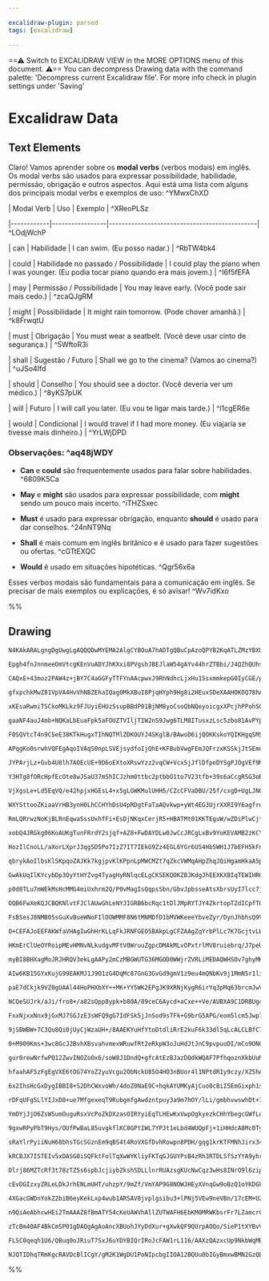 ```yaml
---

excalidraw-plugin: parsed
tags: [excalidraw]

---
```

==⚠  Switch to EXCALIDRAW VIEW in the MORE OPTIONS menu of this document. ⚠== You can decompress Drawing data with the command palette: 'Decompress current Excalidraw file'. For more info check in plugin settings under 'Saving'


# Excalidraw Data

## Text Elements
Claro! Vamos aprender sobre os **modal verbs** (verbos modais) em inglês. Os modal verbs são usados para expressar possibilidade, habilidade, permissão, obrigação e outros aspectos. Aqui está uma lista com alguns dos principais modal verbs e exemplos de uso: ^YMwxChXD

| Modal Verb | Uso             | Exemplo                                       | ^XReoPLSz

|------------|-----------------|----------------------------------------------| ^LOdjWchP

| can        | Habilidade      | I can swim. (Eu posso nadar.)               | ^RbTW4bk4

| could      | Habilidade no passado / Possibilidade | I could play the piano when I was younger. (Eu podia tocar piano quando era mais jovem.) | ^I6f5fEFA

| may        | Permissão / Possibilidade | You may leave early. (Você pode sair mais cedo.) | ^zcaQJgRM

| might      | Possibilidade    | It might rain tomorrow. (Pode chover amanhã.) | ^k8FrwqtU

| must       | Obrigação       | You must wear a seatbelt. (Você deve usar cinto de segurança.) | ^5WftoR3i

| shall      | Sugestão / Futuro | Shall we go to the cinema? (Vamos ao cinema?) | ^uJSo4Ifd

| should     | Conselho        | You should see a doctor. (Você deveria ver um médico.) | ^8yKS7pUK

| will       | Futuro          | I will call you later. (Eu vou te ligar mais tarde.) | ^l1cgER6e

| would      | Condicional     | I would travel if I had more money. (Eu viajaria se tivesse mais dinheiro.) | ^YrLWjDPD

### Observações: ^aq48jWDY

- **Can** e **could** são frequentemente usados para falar sobre habilidades. ^6809K5Ca

- **May** e **might** são usados para expressar possibilidade, com **might** sendo um pouco mais incerto. ^iTHZSxec

- **Must** é usado para expressar obrigação, enquanto **should** é usado para dar conselhos. ^24nNT9Nq

- **Shall** é mais comum em inglês britânico e é usado para fazer sugestões ou ofertas. ^cGTtEXQC

- **Would** é usado em situações hipotéticas. ^Qgr56x6a

Esses verbos modais são fundamentais para a comunicação em inglês. Se precisar de mais exemplos ou explicações, é só avisar! ^Wv7idKxo

%%
## Drawing
```compressed-json
N4KAkARALgngDgUwgLgAQQQDwMYEMA2AlgCYBOuA7hADTgQBuCpAzoQPYB2KqATLZMzYBXUtiRoIACyhQ4zZAHoFAc0JRJQgEYA6bGwC2CgF7N6hbEcK4OCtptbErHALRY8RMpWdx8Q1TdIEfARcZgRmBShcZQUebQBGeISaOiCEfQQOKGZuAG1wMFAwYogSbggATQBZCkwAYUkADQARFOLIWERyqCwoNpLMbmcAZgBWAE5tUYAOcemAFmGAdlH+

Epgh4fnJnnmeeOmVtcgKEnVuADYJhKXxi8PVgshJBEJlaW54gAYv44hrZTBbi/J4QZhQUhsADWCDqbHwbFI5QAxPEEGi0f1IJpcNgocpIUIOMQ4QikRIIdZmHBcIEsliIAAzQj4fAAZVgQIkgg8DPBkJhAHUzpJuHxQfzoQgOTAuegeWU/oT3hxwjk0PE/mwadg1BsNT8/gThHAAJLEdWoXIAXT+jPIGXN3A4QlZf0IxKw5VwXwZhOJquYlpdbol

CAQxE+43moz2PAW4z+jBY7C4aGGFyTTFYnAAcpwxJ9RhNdhcLjxHu1SsxmmkepG0IyCGE/pphMSAKLBDJZYOu/B/IRwYi4eufFYzC7DCvTUYXeZ/IgcKHO/uLth4iPcJv4FugnqYPoSOr4WlsACEqAAarh9GxmKhcHA6cQmKhBJpAqh76gAFS/u8R3wVBk3sf9UAAClAn9ANwQhmAASlQdIAB0OA9QEACvmG0VAAHkH1g4DQIfZgAGO2FQIRmFwY

gfxpchkMwZ81VpVA4HvVhNBZEhaIQag0MkXBuI8PjqHYph9Hg8i2HEuxSDeXAAHOKOQ78hAhH9QkQbAoHvXCAEEAEchEIZDwQAQ6o/RcDQohwVwVA9H0R98GUIkHzoh9nw9XUaXg1AiJAph7DUrB0h8H9XyowRkD9SgABVenKE8z0vG87wfJ8XzfD8vx/f8gpI8CoJCmC2BHeCkPSVAMPwbDcIIwKKoIYLSFCmSYto+jaUcrAWKDNiOKDQgRN419

xKEsaRwmiTSCkoMKLkz9FJUyiEHUzSsupBBdP01BjNM8yoCsoQbNQeyoicgxXPcjhPPohSOD8uDCJa4iQofDbwv0SLPI26i2Diu1OCgNlCCMcReBBKtGVBgAxW8WX1VBKxKA8oAMohlDTdBgkZPos1IKBzAILG3lx6BtQZPQsjg1VSCdNAQwHUFETeD0CCSw8UtPSF0tvLSWM9Uh33kjaCoA962rA39IOgt7KsQ5CXLqhr8MV1qSPfVTqO67zeqY

gaaNF4auJ4mb+NQKaLbEuaFpk5aFOUZTVIljTIW2nS9Jwg6TLM8ITusxzLsc5zbo81AvPYp6XoCorPrCzAIoRf6YqBhlcA0tgACVwghqGdz3KslwQAAJV53iPVAkgrAoAF81iKEoygkRo87YAAFAAZNkjAZTooegZK/kGNBnH2C5tAuW5xmGeJ5y+cs0cgFHnHiW5tF2fYHj+U5iHOdMlmGbQxjmKd43iCs/heN4PjQUYYZKAE5SfgRNJhUlERRD

F0SQVtcT4n9CSeE38KTkHugxTIhNQTMlZDKOUYJ4SKglB/BAwoD6ijQOKKskoYQIKHgqSMSphAqjVJ8LUOo9SfENKCY0Q5zSWhtHaB0CAmaoBZu6T0Y90C4HiH6dsxBAx9lDLg8MDYa5z3GD8e4SwiY5lxhmeRqZ8zPShokcY3xxiP3mJqUE8FazBDHI2Zs/FQRtiJMQLs6RoEiNZlWIcI5jE1wnNMC+Mw5wLlBEuFczM1zeI3DCCRRczFVgxuUA

APqgKo0srwhVQFEgAqoIVAqS0npLSVEjsydfoIjQhE+KFBubVwgFEmJQFrzxKSSkjJtSEmoGySnSidSWmtLaekgpIMsjg0hmKN+TIEZI3wCjFew9DzkxxuUfGMCqzJhJu4CZlM9JwBpqDemTB2GcLZs7Tm+BimROibEqpqBknNPaVknJkV2nXJuZkzO2c86sF6SY3coSSilwrnfautdRgNybvoiREBu54WIAAK0FNgSQncB7wCHuE0emxH5by+NG

JYPArjLz+Gvb4U8lh7AOEcUE+9D6oEXtoXRswYzz2vqCW+VcxSjJflDfpeDYSgPJOgVEf9MQALxPQ4kX8OXQAgdSWk0CGRwPZJyQhyDiGoIFOgkUYo/isoIeUIhAi/CSGERQtmVDYA0P6fQs0Fo8i2lgawzZ/iqwelfDw/4PBNUBnIX40RJQwhbgNPMC+ui57KM4NwJRoJkwKNUYWDU4x0XzDRbouR+iax1k9agEJrZBHWJ7NkVcbrICONHEmjex

Y3HTg8fORcHpfEcOte8wJSaU37mShICJzhm0ttbc2ptbbO1to7V23tfb+39s6aCcgRSG3oB7X2idA723TtnXOrtQ7Yagx6VDHg/S4ZZERlJYZ3BRkY0WVMhABMGRzNJvgA9FJqZ/FplED0GyJFbKrOzfwXMx2lOnVOj987v3zsXc/B5+dnmoAhEIN5kAPmV3vjXLevziiNwKM3SArd0A500AlQU8xNBQnmDCroFIR6gh4SMeI8xyUotnN8PFO9CV

VjXgsLe+Ld5EqVQ/e42hpjxHGEsL4+x5gLGWKMulUHH5/CZcCFVaDBU/25f/cxgD+UgLJN0EVUD6R2hZFK2UMreQSYVRgklOD3VoLVdyWVmqyFBl1U+/VKNvhGsJCaph5rYaWofVWpD3DvTDCdUIl1lbs1gnEdweY0a108HGJo/1ijMzBuzCogs6jpjxnLBcRIwx3QJqMbW0xqbLHptsVm+xJRc3OILZOYts5S3ePLYV9cm5gk5frTzRtTlrAtKi

WXYSttooZKiaaVrHB3ynH0LhCCHYhDsU4pRDgtFaTaAQvkwp+yWt4EG3UjrXXRI9Y6agfrq2huEBG5Bcbk2gzTdm6QebtyEkSuXQXPpXSoBbuRruv4+7saU2mSepg8yyYfe6Fe0EN71mMzcwF59uzlvjoG+11AnXpp8VqX1mHzBhujZO2bc7I5LtIVuX+yAWc9KPPuy84u7y72fPpRqGDfyEMAvKKaC4jJRiMg7PDAyuG4UEarERjMJ90VcZWMMa

RmLQRrwzNoKjBLRnEqwaSssUxhfFi+EsDjNKqxCerjR5+HBATMt01KKTEguW/wZDiPlwCjfoEpJAsVanYEaZM/KMzBuhQsd4K76U0r1Uu+HaQ7Vfm9HWdxNQg09mTSMLNSw28bCwdFY83a70OGSGWJ1a6+PgWk17Ai3xtxoyQ2pkDTF2ZcW8wJcuJovj04g8t0ywgZxdaqwWM7N2Ar6fBzDjzRIsrRaZyeLLcuWrAT6vbka2Et9US9CumIEjuHm3

xobQ4JRGkg06KoAUKgTunFRrdY2sjqf+AZ8+FwDAYDLw0JwCcJRCgLxBv9YoKEVAMB2zKCYOjibHFHCOT0ngU2V/UAmTWBr5MCOQ2TwRoSgpsCMAjZIT44QAjpQ6lLXTT6z7w674cLL6hA0Rr4b5b4jQI7RT77CCH7sSnin7qAbSX7WDX6367aoAP4PjP5Eiv6XbHYf4VRWDAYbhDT/6AHEjrSMRgEPiQHQFXZwEbpgwk7QyPbPY7oPxva9AXp4x

HozIlCnoLL/aXorLXprJ3qg5D5Po7IzZ7IT7IEkG9Zz4EGL6YGr6US4Hb5WH1J7bEFH5kFn6UH/436ZB0EMFP4v5v5sGTZf5cG/7sS8FCBAECGgGvSoAiHpBiH3JE6AaFxj7k6qiU5QY/K07FCIalCApGB4AACKAAUsoDnFUJzt0NzgMIiqRj8FxncCRhWKrjXqvJcF8JLqMC0eriULLpcHxtoF8JxiWPGKMPEHOIZs8JBtXCJqCGJmgCypJuytJ

qbrykAoIlbsKlSKpqoZAJKk7kgjpvKlKPpnLpMWCMZt7qZkcVWMqAHpZhqJQiHgamHkaA5pHmgMwhajHlagFral6BILgKMD5mnv5hnh6hIksLcPcBxosFFkXlFmGuouMfOEsN8KMgYomg1q8rli3jYr2AYcVp3qVq4u4pVl4iXDVu3sPkEqPjiU1iUlEjZKfutpvpJNJKpPYfgegVEhUMIIFCfhdCEIwMhLSMMqNleBuJhBfhVBtDRIQKLEIU5BG

GwAkUqIlKYcybDp3OyYtHYZvg4TyagHyRNlqcELgCKSEKQOKZBJKdgJhEEXKXBIqTEWIHRGqbAndkBmujIUMiMgoeMpococekTL9uekGVTNoUDroQzL8RnhDsYYgUyYKayTqfNByfqXgebFtnvsafyWacKd9GKTABKVKY6e+M6QKQFG6aqbAYkbnMkXSWTuBhTtMZ8DTnBv8jaoClCNMPDKQBQEZFAIkpUfhjzAiuPBmB0fcHMJxsMGfAJlip8Gu

p0d0TLu7mWEkMsHcMMG4miUxhrm2Q/P0vMagIsQqpsSbn/GbvJpbsseAtsXbrsUyI7lcc7jcUZnpu7ucaqm+YcSgrcf7qCa0RANqM8bZrQlWMah8VaM5iUPaD8XHlwonoCRcCCX5o+u6kFhqDPLGMMaMOlrFimAGumMXmoaXhwEiZ8N8Ell0csHGjanXg3qkdiGmq3gSdSQ4sSfmqSRVv3tVoPpxdWiPqTmBmMoyYFF8rPlmTvjmTtqaFAJJVXKg

OQB6FwXeKQJCBQKNlvtFJClAUwGhLeNYJIGRB6bcRqc1tDlJMpRYTJY4ZkrtopTZdICpfTOpYiFpTpbKU5JIAZaLMZRwKZeZfBV6auuuoMtuv6QyUoRAF9qGWerFcsqsnTHoXGVqEYa+lZUgS5YpXZYaXJY5QpUpa5apYNnpBpV5ZBLpRtPpcmI+DZEFWZXWaJgBk8ikfSZSekUedBnXJ2XTt2eUKMIKATLnMMIQKOdbtUZALzqluShcLORxuMTw

FsBSesJ8NMB0SsGuXvBueWNoFIlOOWMMF8N6tMNMDfD1bMVWKeeeYbveZyr/DynJhbhsQ9VsbbnSM+fsX+Rqp7qccqscfgr9b7oBVqsBU8bqC8TXJBSUNBaap8XBXsa5oSQngCbwksOhQ8WCSqthdDNIrGPGPPPCaRYieXl6sfBossBloYvXtlp1SUM3lYuxZmkJTmtxd3rxX3lVl1RWpheBjWtic2eJQcvoNRHlRYXhCtC7GtKySaYFOLfQVaY+

O+CEFAJoEEFAKWfaVHAgIwGhHrKLLqFkJRNFGEO5BAkpLgCFZAAgZqYrbPlLc7K7GcjtvLWLeCErWxI5GEKOBrfgFrbaWWa+CKYbU5B6HpLrarRbdYFbTbQMt0lIT6Z6Zun6a9jFRGfFURWGUlYDlWMDmlUhdshzImfbZ7Y7dLS7XLfmYrRQMrT7Wrf7YHRBHaQ6SHQDCbOHSbVHebSILHdbS1XMW1VIY3mkeXD1Vkf1TkfThIEIMUWyGwPMKaIy

HKmErClUeOYRoipMEvHMNvNLkudgvMFtV0WruuZgpcDMAkMLvOPxtrlMV8ruiebrq/J7peU9bJk3reW9Upg+Z9eKupvAiDR+e/F+Rfdgp7gcX9X7uDYHpDaHjDeHgwgjbBdHo6EXTap5oCdMFjXYrjfmudbMGuvOSTagEGiXsRZReTTDbGCsIsNTfGrTcxQzaxXlizXg6CCVjxYWmSfxbzajXFYLU2WJeEi1swEJKyLPmyH4IHJyagPDBpCIJRFE

myBI8BHXagMoJRJHRQV3ekLgAAPy2mCzMBGWUTG36MGOD0WWjrZVRLiMEDAQWHSOv7ghyMKNQBKP1KqOONK2aPaPaMvB6M2RGMt0mOPjmN3ohPWOhWJ3ekRWp1RXp3j6BkUyHohnZ2JURnJU6GpWxkYMlAJlZUSUOOSPOMyNuP6keNeMqNqN+NaNcHuHBOGPGOZQRPNNWM3atVJHtXCMD7j2P3U59VgDwbT2DUSDTAwAADSbISwcAiSUzk1ItE5q

AIw6KB15GYxKujG99EAKMJ1J9O1zG4DqMc87GnG3GvGd9gmV1z9eu4mQNbKv9j1MmN5r1limxNuoqX1Eqr5WmPuIDFxYDBmkDwDAFJQdxENeq4FhqbxEeKDXxLmiFAj/x9quA4wuDAjEJUYwuK1mi0whFFDCiCJRFoa1D+wc5MwguNNWJfT5ibF+JrNONnDHN44PDfFPNaRfN7mgjIlyaLFItYjflKBO2cI90QQflsO8t4jLhqtG0jkdEe0rBLdU

paE7dCkjk9VZ0gUAAl44HoPHXbXY++MK+YY5WK2EPgJK9XRNjKygR6irYq3pMq63brcmJwVqy5PoHq+YLWV0ynZIfE76Uk/IRnWkxIFnRQzndk3nSUAXfkwI0UyYca3a2a6klEhaxK67W7fyamzPg6wqxuM69rW3XrUwB62+Nq96/q363AYTg2b06Jf0xkd8h2SM12S3ICvgPENgMoB2DnBcJ/ejOvWOc+bzsLqfMLtc4fWQxcIc2fbtSc6ltMNP

NCQeSUJrk/aJi/fro8+/a82sQpp8ypk+b80A/89ceC6Aycd+aCxe++Ve/AUBXA9C1DRBUg45lHt8egyi1g7whzins6tjfzZnhImFrueWMfKQ+Q+RZQ1RWgEsPcGunPFCTS1lkLWJUzflhxcy1xU4tw+VtzWtS2YJbh8JbSU2wyQcqcGUxYdU5CG0sjjR8BO4MBEwRdHmsqydvQPyT0BdIpKQGhEqVEKQK+Ia5ZRJcx6yfR9mxYffhpq1pI+x6eD0

FxxNjxxNnx9jGxMJ7SGJzE3sWFQ9gG7IdFSk5jJnSod9sTFk+G9brG5APG/eom5lcm5Jwp7PjJ4xz4Qp6x34RNipwEWNup7xxtNpy6QFCJ/p/6zdcPUBqPSRwM1Tr1bBu2wNZ2+UBUKQN3IKKCs0J3K0G9iO1NZvTzpsN6oMQtUljs6MijHsPO1fOfSShfNfXcHxosLs5u8edu/cwsW/e9Vec9V/e8wKu9V8zsWe5pogtA7gmggDRA481A6DRC8+

9jSBWBW+7C3Qu8Qi0jUyCjWzaUH+/8AAEKYuHfYtoDtdliRrE2kuF6k33dl5qLcALCLBfC7kopod00Ye4nM2MscN4dd5suEclrEdxVUlkcC18sJeCvQ4UCysWFiv6upitTyX0GyuUiMDASECMh0FCQz4aUbR3iqglloTBcgRWCgq0icFhDAaECMBBjE8xGOBBWvCQjie2OSeI+iucAo+cBo9FUY8oFY9BC1R4/9YE/NRfgk8IAlmBFmC4DU8auq3

0+M909Kms+3wc8GcJ2BvhXBsvahvmexWRuwfRt2eRkpW3oJuHdJtJnC9pvpuoDI/mCo9ONC8I8i/kDY/i/4+0TS/E+cBy/v6U9K808N1q9qjM8BRa/s+1v1nE7xcCsQaDMpfZGFAz28JGR8bgrNAVBLPwpb3jxXwdHZ6RrH2JArWnUMXrUPzxgwZHNVh9EaibXsYTALCbU8Clgorg9de8CMo7sPOzcXkDcf1vPrEfNjcns/OANTfaaPusrzce6Ld

gur0rewNrfwPQ12ZwvINOZoOx6/soW8J1DndQ+gfcAtEzBJazDQdkWQAF7PfhqoznXkbUuMO0uUdN4MsZqA9En4dOa7LIjgPm5YBYEQMPAVqI05TIhkQ+EewEwHoDKQAAr+EGBjDoJOKIWAfALCCkAkBSkVAfIFuxxMDeJnNOsb3RiKFLOGTKNrZ0mRaFreIOdKsXRfRucsBcAqWrgPwGED0BsXHplIRAxiVU+yXSemlzGYZcJA9wFFFM1GB1BcA

hfaahAF5zFgEgVXE6tOG74YoZ2yuVcgu2ObNckU85O4HO3nBUor4l1NPtdR1y9czy/XZ5hAEG5DtsQ39KfvYPG6ns5+S3QFkv1var972/5dfrbVW6Wh1uNmLblBR24H9v2R/Q7qi29CFcYGQHf/gIDxroliwlzYsPfzJovcNQa6EjASwIrfdmGwtLDuwwEZcMgBoPckqAIEYQCKO/LFhnDwgDOA/wv4OQRwHAgbR/wB+YgOBE6j2gEAJkaBIyw7r

6x2IhsHcGxDygIBBI8+S2DhCWxvoWh/4doZ0NaE9C+hqkAYUMKyAjCuo0cBiI5EmGixph1sOYXxAWGPYV0xnJdIkyN6owAyFnS3mb0f4/Y6BSyBzhACc76E7ernRAssLaHWA1h3QlwpsMojbDQMuwjNKMIOETCCAUw8WGcKsKXCh6/A5Po0OEGZE22ozTPuM3QCEAEoZcAAFpshk42ABQaVxqKTk5qV8Boo1y4xaCxclwb4LoMa6Ltmu+1CsNolo

rDFqUFg5LlYIJxD8+ue7MfgexeqT9RubgmfgAwdzntpuy3a9m7hOY/lLi/gmbhvwswhDt+77Pfp+0RqH9mBmDE/v8A7Dn8QOl3VAIcHRQHNEwT3aLNkJf4kYVctDPFBiSYr00Shv/NvBfwqEg9e8YPGoYdzqGeiRGSw1oVUBPzAiAIXyMEfsJ6iMR+ogQQaKbAKoL5xIzkNCIVFjFywwg/BayJNiEB6AqyD4XyD9lVKLDsqAIyMTAGjG5U4xesWE

YmOYjJjO6ZsWSumOuguRsxVcPoZkDXzasOIRYyiEqTLHEwKxVwpOgkyezkCHhYbegcGWfLqE/slvHJtGTybOdfhJdYpuUGrFRi5YXQmMb2NzG6xsCCYvqC2NYipjuSOZDMTdB7HSA+x+YwccIGLGji1E447QIn0bLf8x6LbdssMxxG5FkMEAXYJRQSjjBcwRkCkWO0RRLBT4KKVXMLjGCxgFqM7GeA1x6InANysYaeMMRniHAtEu5fkcJjuav1RR

9gxwRPyPbT9Hys/OUfPwBaL85uvgkflKC8GPtIWL7YPJt1eLbd4WUQpFj+1iHHdcA8Mc0Ty0tHok0Ux8NEiBSf4Oj7R8HVAGiQpSbUuMRQ0MX92w5MsQOfojUFzUDECUwBGeEMb9yo4SBqx4tcCDq3jHjDmxxsNiPJFWhLRkIHAPgpHX/B5t/waEWyY2MwKMRsc10cVla30iViSkVk8EDZLsmHCjYrYpyZXTWjiRMgHkyiF5NNa9C5Yfks8fZIVZ

sRaYlrPyiiNuH68bhsTGcSGznEm9qBS4t4RoVXGfDvhRowpn8PDH/gqg1krKTFMNhJirx34RKa5JSkRFu66U0EV1P8m5So4+UzgIVLCndMG2I9FPq2TT6iCgJWfL4QAHEEoUADsI0EKJn8iueGErrBMnLRpT4EWDjCrk0RDE5wM7Y+JhKa5y4pwpGWeOWHGJJYPu5g2lLcx67kS2Jn8MUasQlE0TpRdE2UbDD+YKjvBLElUXeyhmcTghVmQpmEL4

kRCBJX7ISTEIv5xDASG0iSQFktFolTqXwWYKliyFKTqGJGUYPsB4zRh3RTDLSfSzYYA9yhrLAycAKMn8NgxQjX8R0Dam/gfGrIaKUqWcjasaoasB8CtCgAAAj9CMWI2jZTuok0psJDEE73QKmUAQgepG/CMgfsoQL8eqS567jWhgs/AMLNdIGAxZqsF+thFQBSzZZvrNSIrLXyxSVZuUDWVrP5JsBdZxMfWcQNKnYJpxpnZJpQNSYLi4qVnBKvVP

Dlrj86MZTcRf3t78zTZ5s6spbJcjiybZkshSDLLlnrRUAzsgKUcNwCqz3wHs8INrO9l6zip/6NER1WFqYjW2gEjtkhkBSFECQc4TABcHkGHSuclImakMArBTxu+cwGYFOw661dXuH3RvnoOb7u4YwcQGMFxgXhrtOuPVLCf8GFG2CKJYCF5kDOG6SjFMu8j6t83BnwVIZC/QIUCxvawy/B8Mq+VxK36vsEGu/fifvwxnwUDu2M0SWXHxnglUh8Qa

cEvDGIzxyZRLeLDkJrhENLmUHT/uhzpY/9mZf/VmYAP9G8NOWJHEyXVnqGw9oBzQ1oYKDGkFy7JNUVgJ4xQEVzJAhADiFAB1a/Ya5ttTAZZIIVELC5Ksd8GoAiIEDKF1CtgLQvoUGyA21wwOYbzkJVTQ5Tw8OS8IYB1SVxMcxqfHJ+GJzWpVYlhdPmikTTSFnCihQ+CoU0K6FpMBhf8Di5QxBBzbCetiJbl5FyggoegEsBIBTNMAbAGCQyHHYrt5

4XGacGWDnYokZ2biB6eyKekLxp4wub1ARSAV8jvplgsibu3+lPNj5VEw9neVBn/17cEM+UZfL5AwyQWd8zJSni1FIzIAG3F+bDUgDw1BJn85FiJJNG4BTQf8/Bt3lOqHAFquwO0eApIqztHR6iW+iFgzAbxNJ5kxBXiWQWHd9JLiDmdUOMm1CeZDQ4Wngo7BM8HwCsZqErB1jgjLEMeVKgbEYhhxLZcsquqhHQhZzcIbISgoEF1Cd1ooSpH6H9G1

n9QiAeAbhcwHEi2TmAAAZ8fBmATY54cKeUAWVhAllZUTWAFH6EbKM0MRWKbsrFr7LZamcrCL7FOUxxdo8ENiFcpiI3LU4dy5iA8p0UvL3wHyi0iitIA/LJxQbMgZVL3RUDnhkczJtHI+FRk45G4pRSByTnZV/lFc5ZbBBBVbCwV0CCFYbChVEhSYsK62fCpOVnLkVlymPl9EuSYr+S9y4VYQLxXvLPlRKklaiIWnoiG5y0kQdiPADOZ/gcAOAByD

zTcBm40AF4BkCmSP01gDAQgAgAoAncXBUohJYyDdXur+gXwkQF9QUrpAOQo/SieP1tXYBvV0CX1foCdUjcj5QqdwfRLjahqsg4a+GBfKYnr8vVmlMNT0H0D+qb5OS+NRmsTVZqc1wNdUct3TU+qs1OcRGY8QKDlrM16QPCCjMQbBqE1UAJNZFXuFow61ha9IPDCM4iLa1IagtW2qzXFJTeNK/NRWr9UidMYmlNgF4VoiElu1I69IB2GJAGQ51C6w

FLSC0qeqh1U6/QBuq0oJRiuT7SxJ6uYDYBIQrIRoJcFAW1rL116/AAXzQAzxcUp9NkbWqMBsADAZq4NAQFAyfAM+y68NVWtTx+Yz1xIT1QSBIDCLpCtamDcQA5AIAVkFAiAIhvKQIA11wkYIIMrKUKRo1f6qsCd3hCApSAygHEBBH2ByJeA/S2jTRo6KjAEIDIPOO5D5jlByNlG6vuJG428ATq4kRjcxuA37roExahAI2pJgzSl1CFDIHnBFgYQi

NJQTIDhqTRmKgcRAVDcBlICgY/gM2K1WgDU1PoNIpcbgIIOA12BQUu0bIGyBmxwBMN2GzQLhoQUE5dIDPBAAlB/X4BFNHQU9Zays2F5r04tAwCeqOkgczJzm5GgYFOXBBXNHS2HqeHBAGRXNjADzfCEKwNxwAozF8sEEtDAB64IAeuEAA===
```
%%